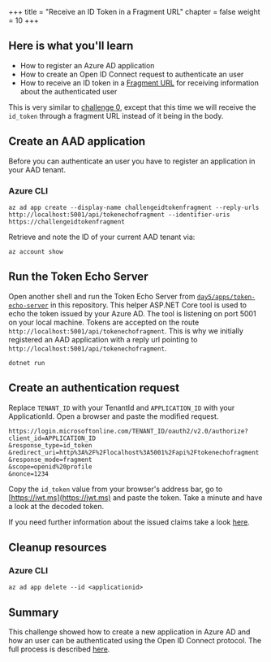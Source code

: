 +++
title = "Receive an ID Token in a Fragment URL"
chapter = false
weight = 10
+++

## Here is what you'll learn

- How to register an Azure AD application
- How to create an Open ID Connect request to authenticate an user
- How to receive an ID token in a [Fragment URL](https://en.wikipedia.org/wiki/Fragment_identifier) for receiving information about the authenticated user

This is very similar to [challenge 0](challenge-0.md), except that this time we will receive the `id_token` through a fragment URL instead of it being in the body.

## Create an AAD application

Before you can authenticate an user you have to register an application in your AAD tenant.

### Azure CLI

```shell
az ad app create --display-name challengeidtokenfragment --reply-urls http://localhost:5001/api/tokenechofragment --identifier-uris https://challengeidtokenfragment
```

Retrieve and note the ID of your current AAD tenant via:

```shell
az account show 
```

## Run the Token Echo Server

Open another shell and run the Token Echo Server from [`day5/apps/token-echo-server`](../apps/token-echo-server) in this repository. This helper ASP.NET Core tool is used to echo the token issued by your Azure AD. The tool is listening on port 5001 on your local machine. Tokens are accepted on the route `http://localhost:5001/api/tokenechofragment`. This is why we initially registered an AAD application with a reply url pointing to `http://localhost:5001/api/tokenechofragment`.

```shell
dotnet run
```

## Create an authentication request

Replace `TENANT_ID` with your TenantId and `APPLICATION_ID` with your ApplicationId. Open a browser and paste the modified request.

```
https://login.microsoftonline.com/TENANT_ID/oauth2/v2.0/authorize?
client_id=APPLICATION_ID
&response_type=id_token
&redirect_uri=http%3A%2F%2Flocalhost%3A5001%2Fapi%2Ftokenechofragment
&response_mode=fragment
&scope=openid%20profile
&nonce=1234
```

Copy the `id_token` value from your browser's address bar, go to [https://jwt.ms](https://jwt.ms) and paste the token. Take a minute and have a look at the decoded token.

If you need further information about the issued claims take a look [here](https://docs.microsoft.com/en-us/azure/active-directory/develop/id-tokens#header-claims).

## Cleanup resources

### Azure CLI

```shell
az ad app delete --id <applicationid>
```

## Summary

This challenge showed how to create a new application in Azure AD and how an user can be authenticated using the Open ID Connect protocol. The full process is described [here](https://docs.microsoft.com/en-us/azure/active-directory/develop/v2-protocols-oidc).